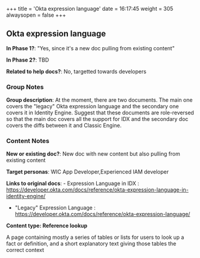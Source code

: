 +++
title = 'Okta expression language'
date = 16:17:45
weight = 305
alwaysopen = false
+++

## Okta expression language

**In Phase 1?**: "Yes, since it's a new doc pulling from existing content"

**In Phase 2?**: TBD

**Related to help docs?**: No, targetted towards developers


### Group Notes

**Group description**: At the moment, there are two documents. The main one covers the "legacy" Okta expression language and the secondary one covers it in Identity Engine. Suggest that these documents are role-reversed so that the main doc covers all the support for IDX and the secondary doc covers the diffs between it and Classic Engine.

### Content Notes

**New or existing doc?**: New doc with new content but also pulling from existing content

**Target personas**: WIC App Developer,Experienced IAM developer

**Links to original docs**: - Expression Language in IDX : https://developer.okta.com/docs/reference/okta-expression-language-in-identity-engine/
- "Legacy" Expression Language : https://developer.okta.com/docs/reference/okta-expression-language/

**Content type: Reference lookup**

A page containing mostly a series of tables or lists for users to look up a fact or definition, and a short explanatory text giving those tables the correct context


